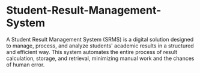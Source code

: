# Student-Result-Management-System
A Student Result Management System (SRMS) is a digital solution designed to manage, process, and analyze students' academic results in a structured and efficient way. This system automates the entire process of result calculation, storage, and retrieval, minimizing manual work and the chances of human error.
